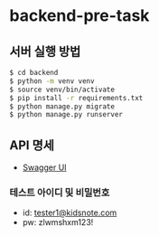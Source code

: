 # backend-pre-task

## 서버 실행 방법
```bash
$ cd backend
$ python -m venv venv
$ source venv/bin/activate
$ pip install -r requirements.txt
$ python manage.py migrate
$ python manage.py runserver
```

## API 명세
- [Swagger UI](http://localhost:8000/swagger/)


### 테스트 아이디 및 비밀번호
- id: tester1@kidsnote.com
- pw: zlwmshxm123!
